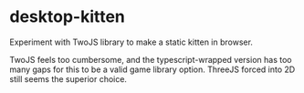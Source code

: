 # desktop-kitten
Experiment with TwoJS library to make a static kitten in browser.

TwoJS feels too cumbersome, and the typescript-wrapped version has too many gaps for this to be a valid game library option. ThreeJS forced into 2D still seems the superior choice.

